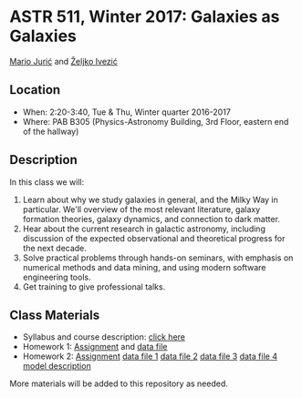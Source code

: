 # ASTR 511, Winter 2017: Galaxies as Galaxies

[Mario Jurić](http://research.majuric.org) and [Željko Ivezić](http://www.astro.washington.edu/users/ivezic/)

## Location

 * When: 2:20-3:40, Tue & Thu, Winter quarter 2016-2017
 * Where: PAB B305 (Physics-Astronomy Building, 3rd Floor, eastern end of the hallway)

## Description

In this class we will:

  1. Learn about why we study galaxies in general, and the Milky Way in particular. We'll overview of the most relevant literature, galaxy formation theories, galaxy dynamics, and connection to dark matter.
  1. Hear about the current research in galactic astronomy, including discussion of the expected observational and theoretical progress for the next decade.
  1. Solve practical problems through hands-on seminars, with emphasis on numerical methods and data mining, and using modern software engineering tools.
  1. Get training to give professional talks.


## Class Materials

 * Syllabus and course description: [click here](syllabus/syllabus.pdf)
 * Homework 1: [Assignment](homeworks/project1.pdf) and 
   [data file](http://www.astro.washington.edu/users/ivezic/Teaching/Astr511/Astr511HW1data.dat.gz)
 * Homework 2: [Assignment](homeworks/project2.pdf)
   	       [data file 1](homeworks/LSSTsimWDtruth60.dat.gz)
   	       [data file 2](homeworks/LSSTsimWDobs60.dat.gz)
   	       [data file 3](homeworks/WDlumfuncDisk.dat.gz)
   	       [data file 4](homeworks/WDlumfuncHalo.dat.gz)
	       [model description](homeworks/WDdraft.pdf)

More materials will be added to this repository as needed.
